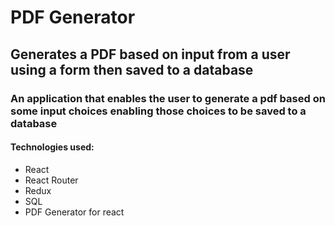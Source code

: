 # PDF Generator

## Generates a PDF based on input from a user using a form then saved to a database

### An application that enables the user to generate a pdf based on some input choices enabling those choices to be saved to a database

#### Technologies used:

- React
- React Router
- Redux
- SQL
- PDF Generator for react
